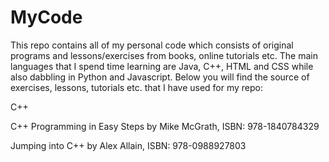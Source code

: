 # MyCode
This repo contains all of my personal code which consists of original programs and lessons/exercises from books, online tutorials etc. The main languages that I spend time learning are Java, C++, HTML and CSS while also dabbling in Python and Javascript. Below you will find the source of exercises, lessons, tutorials etc. that I have used for my repo:


C++

C++ Programming in Easy Steps by Mike McGrath, ISBN: 978-1840784329

Jumping into C++ by Alex Allain, ISBN: 978-0988927803


